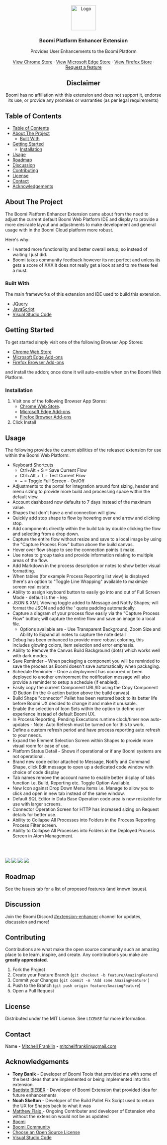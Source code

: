 <br />
<p align="center">
  <a href="logo/extensionLogo.png">
    <img src="logo/extensionLogo.png" alt="Logo" width="80" height="80">
  </a>

  <h3 align="center">Boomi Platform Enhancer Extension</h3>

  <p align="center">
    Provides User Enhancements to the Boomi Platform
    <br />
    <br />
    <a href="https://chrome.google.com/webstore/detail/boomi-platform-enhancer/behhfojpggobllhaifocfcampokbfhko">View Chrome Store</a>
    ·
        <a href="https://microsoftedge.microsoft.com/addons/detail/boomi-platform-enhancer/lpepdgcihicbcmkpfochhlgploogklgp">View Microsoft Edge Store</a>
    ·
        <a href="https://addons.mozilla.org/en-US/firefox/addon/boomi-platform-enhancer">View Firefox Store</a>
    ·
    <a href="https://github.com/mitchelljfranklin/Boomi-Platform-Extension/issues">Request a feature</a>
  </p>
</p>

<h2 align="center">Disclaimer</h2>
  <p align="center">Boomi has no affiliation with this extension and does not support it, endorse its use, or provide any promises or warranties (as per legal requirements)
  </p>

<!-- TABLE OF CONTENTS -->
## Table of Contents

- [Table of Contents](#table-of-contents)
- [About The Project](#about-the-project)
  - [Built With](#built-with)
- [Getting Started](#getting-started)
  - [Installation](#installation)
- [Usage](#usage)
- [Roadmap](#roadmap)
- [Discussion](#discussion)
- [Contributing](#contributing)
- [License](#license)
- [Contact](#contact)
- [Acknowledgements](#acknowledgements)



<!-- ABOUT THE PROJECT -->
## About The Project

The Boomi Platform Enhancer Extension came about from the need to adjust the current default Boomi Web Platform IDE and display to provide a more desirable layout and adjustments to make development and general usage with in the Boomi Cloud platform more robust. 


Here's why:
* I wanted more functionality and better overall setup; so instead of waiting I just did.
* Boomi takes community feedback however its not perfect and unless its gets a score of XXX it does not really get a look at and to me these feel a must.


### Built With
The main frameworks of this extension and IDE used to build this extension.
* [JQuery](https://jquery.com)
* [JavaScript](https://www.javascript.com/)
* [Visual Studio Code](https://code.visualstudio.com/)



## Getting Started

To get started simply visit one of the following Browser App Stores:
* [Chrome Web Store](https://chrome.google.com/webstore/detail/boomi-platform-enhancer/behhfojpggobllhaifocfcampokbfhko) 
* [Microsoft Edge Add-ons](https://microsoftedge.microsoft.com/addons/detail/boomi-platform-enhancer/lpepdgcihicbcmkpfochhlgploogklgp)
* [Firefox Browser Add-ons](https://addons.mozilla.org/en-US/firefox/addon/boomi-platform-enhancer/)

and install the addon; once done it will auto-enable when on the Boomi Web Platform.


### Installation

1. Visit one of the following Browser App Stores:
   * [Chrome Web Store](https://chrome.google.com/webstore/detail/boomi-platform-enhancer/behhfojpggobllhaifocfcampokbfhko).
   * [Microsoft Edge Add-ons](https://microsoftedge.microsoft.com/addons/detail/boomi-platform-enhancer/lpepdgcihicbcmkpfochhlgploogklgp).
   * [Firefox Browser Add-ons](https://addons.mozilla.org/en-US/firefox/addon/boomi-platform-enhancer/)
2. Click Install


## Usage

The following provides the current abilities of the released extension for use within the Boomi Web Platform:

* Keyboard Shortcuts
  * Ctrl+Alt + S = Save Current Flow
  * Ctrl+Alt + T = Test Current Flow
  * ~ = Toggle Full Screen - On/Off
* Adjustments to the portal for integration around font sizing, header and menu sizing to provide more build and processing space within the default view.
* Account dashboard now defaults to 7 days instead of the maximum value.
* Shapes that don't have a end connection will glow.
* Quickly add stop shape to flow by hovering over end arrow and clicking stop.
* Add components directly within the build tab by double clicking the flow and selecting from a drop down.
* Capture the entire flow without resize and save to a local image by using the "Capture Process Flow" button above the build canvas.
* Hover over flow shape to see the connection points it make.
* Use notes to group tasks and provide information relating to multiple areas of the flow.
* Add Markdown in the process description or notes to show better visual formatting.
* When tables (for example Process Reporting list view) is displayed there's an option to "Toggle Line Wrapping" available to maximize screen real estate.
* Ability to assign keyboard button to easily go into and out of Full Screen Mode - default is the `~` key.
* JSON & XML Viewing toggle added to Message and Notify Shapes; will format the JSON and add the ' quote padding automatically.
* Capture a diagram of your process flow easily via the "Capture Process Flow" button; will capture the entire flow and save an image to a local file.
  * Options available are - Use Transparent Background, Zoom Size and Ability to Expand all notes to capture the note detail
* Debug has been enhanced to provide more robust coloring, this includes glowing colors, item selection and error emphasis.
* Ability to Remove the Canvas Build Background (dots) which works well with dark modes.
* Save Reminder – When packaging a component you will be reminded to save the process as Boomi doesn't save automatically when packaging.
* Schedule Reminder - Once a deployment has occurred or been deployed to another environment the notification message will also provide a reminder to setup a schedule (if enabled).
* Easily copy the current Component URL/ID using the Copy Component ID Button (In the ⚙️ action button above the build canvas).
* Build Shape "connector" Pallet has been restored back to its better life before Boomi UX decided to change it and make it unusable.
* Enable the selection of Icon Sets within the option to define user experience instead of default Boomi UX.
* In Process Reporting, Pending Executions runtime clock/timer now auto-updates - Note: Auto Refresh must be turned on for this to work.
* Define a custom refresh period and have process reporting auto refresh to your needs.
* Expand the Element Selection Screen within Shapes to provide more visual room for ease of use.
* Platform Status Detail - Shows if operational or if any Boomi systems are not operational.
* Brand new code editor attached to Message, Notify and Command Shape, click Edit message to open up a dedicated code window with choice of code display
* Tab names remove the account name to enable better display of tabs function i.e. Build, Reporting etc. Toggle Option Available.
* New Icon against Drop Down Menu items i.e. Manage to allow you to click and open in new tab instead of the same window.
* Default SQL Editor in Data Base Operation code area is now resizable for use with larger screens.
* Connector Operation Screen for HTTP has increased sizing on Request details for better use.
* Ability to Collapse All Processes into Folders in the Process Reporting Process Filter screen.
* Ability to Collapse All Processes into Folders in the Deployed Process Screen in Atom Management.

<br><br>


  ![](/WebStore%20images/Image1.png)
  ![](/WebStore%20images/Image2.png)
  ![](/WebStore%20images/Image3.png)
  ![](/WebStore%20images/Image4.png)




<!-- ROADMAP -->
## Roadmap

See the Issues tab for a list of proposed features (and known issues).

## Discussion
Join the Boomi Discord [#extension-enhancer](https://discord.gg/XcXRrYHVUa) channel for updates, discussion and more!


## Contributing

Contributions are what make the open source community such an amazing place to be learn, inspire, and create. Any contributions you make are **greatly appreciated**.

1. Fork the Project
2. Create your Feature Branch (`git checkout -b feature/AmazingFeature`)
3. Commit your Changes (`git commit -m 'Add some AmazingFeature'`)
4. Push to the Branch (`git push origin feature/AmazingFeature`)
5. Open a Pull Request




## License

Distributed under the MIT License. See `LICENSE` for more information.




## Contact

Name - [Mitchell Franklin](https://mitchellfranklin.info) - mitchellfranklin@gmail.com





<!-- ACKNOWLEDGEMENTS -->
## Acknowledgements
* **Tony Banik** - Developer of Boomi Tools that provided me with some of the best ideas that are implemented or being implemented into this extension.
* [Baptiste BIEBER](https://github.com/baptistebieber) - Developer of Boomi Extension that provided idea for future enhancements
* **Noah Skelton** - Developer of the Build Pallet Fix Script used to return the UX for Shapes back to what it was
* [Matthew Flaig ](https://github.com/matt-flaig) - Ongoing Contributer and developer of Extension who without the extension would not be as updated
* [Boomi](https://boomi.com/)
* [Boomi Community](https://community.boomi.com/)
* [Choose an Open Source License](https://choosealicense.com)
* [Visual Studio Code](https://code.visualstudio.com/)

